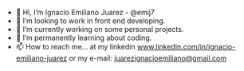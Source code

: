 - 👋 Hi, I’m Ignacio Emiliano Juarez - @emij7
- 👀 I’m looking to work in front end developing.
- 🌱 I’m currently working on some personal projects. 
- 💞️ I’m permanently learning about coding.
- 📫 How to reach me... at my linkedin www.linkedin.com/in/ignacio-emiliano-juarez or my e-mail: juarezignacioemiliano@gmail.com 

<!---
emij7/emij7 is a ✨ special ✨ repository because its `README.md` (this file) appears on your GitHub profile.
You can click the Preview link to take a look at your changes.
--->
